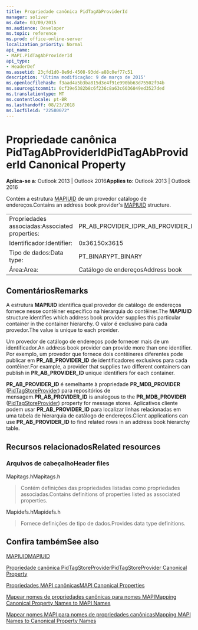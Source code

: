 ```yaml
---
title: Propriedade canônica PidTagAbProviderId
manager: soliver
ms.date: 03/09/2015
ms.audience: Developer
ms.topic: reference
ms.prod: office-online-server
localization_priority: Normal
api_name:
- MAPI.PidTagAbProviderId
api_type:
- HeaderDef
ms.assetid: 23cfd1d0-8e9d-4508-93dd-a88c0ef77c51
description: 'Última modificação: 9 de março de 2015'
ms.openlocfilehash: f3aad4a5b3ba815d3e4f91e990bb63d75502f94b
ms.sourcegitcommit: 0cf39e5382b8c6f236c8a63c6036849ed3527ded
ms.translationtype: MT
ms.contentlocale: pt-BR
ms.lasthandoff: 08/23/2018
ms.locfileid: "22580072"
---
```

# <a name="pidtagabproviderid-canonical-property"></a><span data-ttu-id="0f256-103">Propriedade canônica PidTagAbProviderId</span><span class="sxs-lookup"><span data-stu-id="0f256-103">PidTagAbProviderId Canonical Property</span></span>

  
  
<span data-ttu-id="0f256-104">**Aplica-se a**: Outlook 2013 | Outlook 2016</span><span class="sxs-lookup"><span data-stu-id="0f256-104">**Applies to**: Outlook 2013 | Outlook 2016</span></span> 
  
<span data-ttu-id="0f256-105">Contém a estrutura [MAPIUID](mapiuid.md) de um provedor catálogo de endereços.</span><span class="sxs-lookup"><span data-stu-id="0f256-105">Contains an address book provider's [MAPIUID](mapiuid.md) structure.</span></span> 
  
|||
|:-----|:-----|
|<span data-ttu-id="0f256-106">Propriedades associadas:</span><span class="sxs-lookup"><span data-stu-id="0f256-106">Associated properties:</span></span>  <br/> |<span data-ttu-id="0f256-107">PR_AB_PROVIDER_ID</span><span class="sxs-lookup"><span data-stu-id="0f256-107">PR_AB_PROVIDER_ID</span></span>  <br/> |
|<span data-ttu-id="0f256-108">Identificador:</span><span class="sxs-lookup"><span data-stu-id="0f256-108">Identifier:</span></span>  <br/> |<span data-ttu-id="0f256-109">0x3615</span><span class="sxs-lookup"><span data-stu-id="0f256-109">0x3615</span></span>  <br/> |
|<span data-ttu-id="0f256-110">Tipo de dados:</span><span class="sxs-lookup"><span data-stu-id="0f256-110">Data type:</span></span>  <br/> |<span data-ttu-id="0f256-111">PT_BINARY</span><span class="sxs-lookup"><span data-stu-id="0f256-111">PT_BINARY</span></span>  <br/> |
|<span data-ttu-id="0f256-112">Área:</span><span class="sxs-lookup"><span data-stu-id="0f256-112">Area:</span></span>  <br/> |<span data-ttu-id="0f256-113">Catálogo de endereços</span><span class="sxs-lookup"><span data-stu-id="0f256-113">Address book</span></span>  <br/> |
   
## <a name="remarks"></a><span data-ttu-id="0f256-114">Comentários</span><span class="sxs-lookup"><span data-stu-id="0f256-114">Remarks</span></span>

<span data-ttu-id="0f256-115">A estrutura **MAPIUID** identifica qual provedor de catálogo de endereços fornece nesse contêiner específico na hierarquia do contêiner.</span><span class="sxs-lookup"><span data-stu-id="0f256-115">The **MAPIUID** structure identifies which address book provider supplies this particular container in the container hierarchy.</span></span> <span data-ttu-id="0f256-116">O valor é exclusivo para cada provedor.</span><span class="sxs-lookup"><span data-stu-id="0f256-116">The value is unique to each provider.</span></span> 
  
<span data-ttu-id="0f256-117">Um provedor de catálogo de endereços pode fornecer mais de um identificador.</span><span class="sxs-lookup"><span data-stu-id="0f256-117">An address book provider can provide more than one identifier.</span></span> <span data-ttu-id="0f256-118">Por exemplo, um provedor que fornece dois contêineres diferentes pode publicar em **PR_AB_PROVIDER_ID** de identificadores exclusivos para cada contêiner.</span><span class="sxs-lookup"><span data-stu-id="0f256-118">For example, a provider that supplies two different containers can publish in **PR_AB_PROVIDER_ID** unique identifiers for each container.</span></span> 
  
 <span data-ttu-id="0f256-119">**PR_AB_PROVIDER_ID** é semelhante à propriedade **PR_MDB_PROVIDER** ([PidTagStoreProvider](pidtagstoreprovider-canonical-property.md)) para repositórios de mensagem.</span><span class="sxs-lookup"><span data-stu-id="0f256-119">**PR_AB_PROVIDER_ID** is analogous to the **PR_MDB_PROVIDER** ([PidTagStoreProvider](pidtagstoreprovider-canonical-property.md)) property for message stores.</span></span> <span data-ttu-id="0f256-120">Aplicativos cliente podem usar **PR_AB_PROVIDER_ID** para localizar linhas relacionadas em uma tabela de hierarquia de catálogo de endereços.</span><span class="sxs-lookup"><span data-stu-id="0f256-120">Client applications can use **PR_AB_PROVIDER_ID** to find related rows in an address book hierarchy table.</span></span> 
  
## <a name="related-resources"></a><span data-ttu-id="0f256-121">Recursos relacionados</span><span class="sxs-lookup"><span data-stu-id="0f256-121">Related resources</span></span>

### <a name="header-files"></a><span data-ttu-id="0f256-122">Arquivos de cabeçalho</span><span class="sxs-lookup"><span data-stu-id="0f256-122">Header files</span></span>

<span data-ttu-id="0f256-123">Mapitags.h</span><span class="sxs-lookup"><span data-stu-id="0f256-123">Mapitags.h</span></span>
  
> <span data-ttu-id="0f256-124">Contém definições das propriedades listadas como propriedades associadas.</span><span class="sxs-lookup"><span data-stu-id="0f256-124">Contains definitions of properties listed as associated properties.</span></span>
    
<span data-ttu-id="0f256-125">Mapidefs.h</span><span class="sxs-lookup"><span data-stu-id="0f256-125">Mapidefs.h</span></span>
  
> <span data-ttu-id="0f256-126">Fornece definições de tipo de dados.</span><span class="sxs-lookup"><span data-stu-id="0f256-126">Provides data type definitions.</span></span>
    
## <a name="see-also"></a><span data-ttu-id="0f256-127">Confira também</span><span class="sxs-lookup"><span data-stu-id="0f256-127">See also</span></span>



[<span data-ttu-id="0f256-128">MAPIUID</span><span class="sxs-lookup"><span data-stu-id="0f256-128">MAPIUID</span></span>](mapiuid.md)
  
[<span data-ttu-id="0f256-129">Propriedade canônica PidTagStoreProvider</span><span class="sxs-lookup"><span data-stu-id="0f256-129">PidTagStoreProvider Canonical Property</span></span>](pidtagstoreprovider-canonical-property.md)


[<span data-ttu-id="0f256-130">Propriedades MAPI canônicas</span><span class="sxs-lookup"><span data-stu-id="0f256-130">MAPI Canonical Properties</span></span>](mapi-canonical-properties.md)
  
[<span data-ttu-id="0f256-131">Mapear nomes de propriedades canônicas para nomes MAPI</span><span class="sxs-lookup"><span data-stu-id="0f256-131">Mapping Canonical Property Names to MAPI Names</span></span>](mapping-canonical-property-names-to-mapi-names.md)
  
[<span data-ttu-id="0f256-132">Mapear nomes MAPI para nomes de propriedades canônicas</span><span class="sxs-lookup"><span data-stu-id="0f256-132">Mapping MAPI Names to Canonical Property Names</span></span>](mapping-mapi-names-to-canonical-property-names.md)

